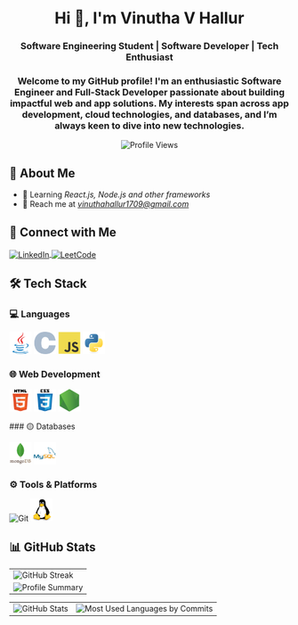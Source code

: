 <h1 align="center">Hi 👋, I'm Vinutha V Hallur</h1>
<h3 align="center">Software Engineering Student | Software Developer | Tech Enthusiast</h3>

<h3 align="center">Welcome to my GitHub profile! I'm an enthusiastic Software Engineer and Full-Stack Developer passionate about building impactful web and app solutions. My interests span across app development, cloud technologies, and databases, and I’m always keen to dive into new technologies. </h3>

<p align="center">
  <img src="https://komarev.com/ghpvc/?username=Vinutha-17&label=Profile%20views&color=0e75b6&style=flat" alt="Profile Views" />
</p>

## 🚀 About Me
- 🌱 Learning *React.js, Node.js and other frameworks*
- 📧 Reach me at *vinuthahallur1709@gmail.com*

## 📧 Connect with Me
<p align="left">
  <a href="https://www.linkedin.com/in/vinutha-hallur-50192425a" target="blank">
    <img align="center" src="https://raw.githubusercontent.com/rahuldkjain/github-profile-readme-generator/master/src/images/icons/Social/linked-in-alt.svg" alt="LinkedIn" height="30" width="40" />
  </a>
  <a href="https://leetcode.com/u/vinutha_1709/" target="blank">
    <img align="center" src="https://raw.githubusercontent.com/rahuldkjain/github-profile-readme-generator/master/src/images/icons/Social/leet-code.svg" alt="LeetCode" height="30" width="40" />
  </a>
</p>

## 🛠 Tech Stack
### 💻 Languages
<p align="left">
  <img src="https://raw.githubusercontent.com/devicons/devicon/master/icons/java/java-original.svg" alt="Java" width="40" height="40"/>
  <img src="https://raw.githubusercontent.com/devicons/devicon/master/icons/c/c-original.svg" alt="C" width="40" height="40"/>
  <img src="https://raw.githubusercontent.com/devicons/devicon/master/icons/javascript/javascript-original.svg" alt="JavaScript" width="40" height="40"/>
  <img src="https://raw.githubusercontent.com/devicons/devicon/master/icons/python/python-original.svg" alt="Python" width="40" height="40"/>
</p>

### 🌐 Web Development
<p align="left">
  <img src="https://raw.githubusercontent.com/devicons/devicon/master/icons/html5/html5-original-wordmark.svg" alt="HTML" width="40" height="40"/>
  <img src="https://raw.githubusercontent.com/devicons/devicon/master/icons/css3/css3-original-wordmark.svg" alt="CSS" width="40" height="40"/>
  <img src="https://raw.githubusercontent.com/devicons/devicon/master/icons/nodejs/nodejs-original.svg" alt="Node.js" width="40" height="40"/>
</p>
### 🟡 Databases
<p align="left">
  <img src="https://raw.githubusercontent.com/devicons/devicon/master/icons/mongodb/mongodb-original-wordmark.svg" alt="MongoDB" width="40" height="40"/>
  <img src="https://raw.githubusercontent.com/devicons/devicon/master/icons/mysql/mysql-original-wordmark.svg" alt="MySQL" width="40" height="40"/>
</p>

### ⚙ Tools & Platforms
<p align="left">
  <img src="https://www.vectorlogo.zone/logos/git-scm/git-scm-icon.svg" alt="Git" width="40" height="40"/>
  <img src="https://raw.githubusercontent.com/devicons/devicon/master/icons/linux/linux-original.svg" alt="Linux" width="40" height="40"/>
</p>

## 📊 GitHub Stats
<table>
  <tr>
    <td>
      <img src="https://nirzak-streak-stats.vercel.app/?user=Vinutha-17&theme=neon-palenight&hide_border=true&card_width=705" alt="GitHub Streak" />
    </td>
  </tr>
  <tr>
    <td>
      <img src="http://github-profile-summary-cards.vercel.app/api/cards/profile-details?username=Vinutha-17&theme=2077" alt="Profile Summary" />
    </td>
  </tr>
</table>

<table>
  <tr>
    <td>
      <img src="http://github-profile-summary-cards.vercel.app/api/cards/stats?username=Vinutha-17&theme=aura_dark" alt="GitHub Stats" />
    </td>
    <td>
      <img src="https://github-readme-stats.vercel.app/api/top-langs?username=Vinutha-17&locale=en&hide_title=false&layout=compact&card_width=320&langs_count=5&theme=dracula&hide_border=false" height="150" alt="Most Used Languages by Commits" />
    </td>
  </tr>
</table>
